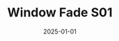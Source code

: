 ---
layout: track
title: Window Fade S01
permalink: /tracks/window-fade-s01/
description: "A StudioRich lo-fi track."
image: /assets/covers/window-fade-s01.webp
date: 2025-01-01
duration: "124.2"
album: "Stranger Vibes"
mood: [Chill]
genre: [lo-fi, cinematic, chill]
---